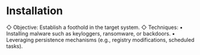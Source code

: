 # Installation

◇ Objective: Establish a foothold in the target system.
◇ Techniques:
  ▪ Installing malware such as keyloggers, ransomware, or backdoors.
  ▪ Leveraging persistence mechanisms (e.g., registry modifications, scheduled tasks).
